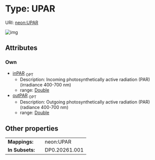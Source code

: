 
# Type: UPAR




URI: [neon:UPAR](https://data.neonscience.org/UPAR)


![img](http://yuml.me/diagram/nofunky;dir:TB/class/)

## Attributes


### Own

 * [inPAR](inPAR.md)  <sub>OPT</sub>
    * Description: Incoming photosynthetically active radiation (PAR) (irradiance 400-700 nm)
    * range: [Double](types/Double.md)
 * [outPAR](outPAR.md)  <sub>OPT</sub>
    * Description: Outgoing photosynthetically active radiation (PAR) (radiance 400-700 nm)
    * range: [Double](types/Double.md)

## Other properties

|  |  |  |
| --- | --- | --- |
| **Mappings:** | | neon:UPAR |
| **In Subsets:** | | DP0.20261.001 |

